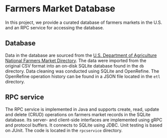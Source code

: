 # Farmers Market Database

In this project, we provide a curated database of farmers markets in the
U.S. and an RPC service for accessing the database.

## Database

Data in the database are sourced from the [U.S. Department of Agriculture
National Farmers Market Directory](
https://www.ams.usda.gov/local-food-directories/farmersmarkets). The data
were imported from the original CSV format into an on-disk SQLite database
found in the `db` directory. Data cleaning was conducted using SQLite and
 OpenRefine. The OpenRefine operation history can be found in a JSON file
 located in the `etl` directory.

## RPC service

The RPC service is implemented in Java and supports create, read, update and
delete (CRUD) operations on farmers market records in the SQLite database.
Its server- and client-side interfaces are implemented using gRPC and
protocol buffers. It connects to SQLite using JDBC. Unit testing is based on
JUnit. The code is located in the `rpcservice` directory.
